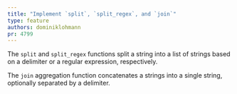 ```yaml
---
title: "Implement `split`, `split_regex`, and `join`"
type: feature
authors: dominiklohmann
pr: 4799
---
```


The `split` and `split_regex` functions split a string into a list of strings
based on a delimiter or a regular expression, respectively.

The `join` aggregation function concatenates a strings into a single string,
optionally separated by a delimiter.
